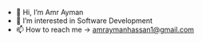- 👋 Hi, I’m Amr Ayman
- 👀 I’m interested in Software Development
- 📫 How to reach me -> amraymanhassan1@gmail.com

